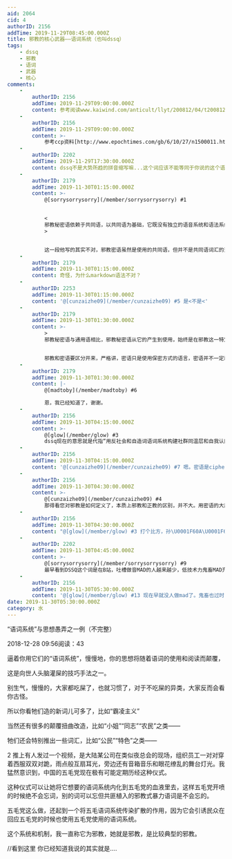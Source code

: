 ```yaml
---
aid: 2064
cid: 4
authorID: 2156
addTime: 2019-11-29T08:45:00.000Z
title: 邪教的核心武器——语词系统（也叫dssq）
tags:
    - dssq
    - 邪教
    - 语词
    - 武器
    - 核心
comments:
    -
        authorID: 2156
        addTime: 2019-11-29T09:00:00.000Z
        content: 参考阅读www.kaiwind.com/anticult/llyt/200812/04/t20081204\_853356.shtml
    -
        authorID: 2156
        addTime: 2019-11-29T09:00:00.000Z
        content: >-
            参考ccp资料[http://www.epochtimes.com/gb/6/10/27/n1500011.htm](http://www.epochtimes.com/gb/6/10/27/n1500011.htm)
    -
        authorID: 2202
        addTime: 2019-11-29T17:30:00.000Z
        content: dssq不是大势所趋的拼音缩写嘛...这个词应该不能等同于你说的这个语词系统
    -
        authorID: 2179
        addTime: 2019-11-30T01:15:00.000Z
        content: >-
            @[sorrysorrysorry](/member/sorrysorrysorry) #1


            <
            邪教秘密语依赖于共同语，以共同语为基础，它既没有独立的语音系统和语法系统，也没有独立的书写符号系统和自足的词汇系统，只不过是变异了的某一民族共同语词汇的变种，是一个特殊的词语群体。
            >


            这一段他写的其实不对，邪教密语虽然是使用的共同语，但并不是共同语词汇的变种。语言是人使用的标识体系，邪教密语制造出来的这个词汇并不是人类使用的。比如说“指鹿为马”，人使用马和鹿这样的基本标识来建立起对世界的认识，这是有经验上的传承价值的，那若颠倒过来就颠倒了整个世界认识，整个价值传承就错了，你获取的教育上就无法把对马的看法搞成鹿的看法，所以，虽然词汇上还是这些词，但是使用上已经完全不是了。因此，邪教密语并不是共同语的变种，不是一种类似某一分支如方言的区别。
    -
        authorID: 2179
        addTime: 2019-11-30T01:15:00.000Z
        content: 奇怪，为什么markdown语法不对？
    -
        authorID: 2253
        addTime: 2019-11-30T01:15:00.000Z
        content: '@[cunzaizhe09](/member/cunzaizhe09) #5 是<不是<'
    -
        authorID: 2179
        addTime: 2019-11-30T01:30:00.000Z
        content: >-
            >
            邪教秘密语与通用语相比，邪教秘密语从它的产生到使用，始终是在邪教这一特定群体中运行，如果某些秘密语进入通用语或被局外人所知，便失去了其应有的保密功能，往往被弃用或重新翻造。由于邪教秘密语具有封闭性，因而它对局外人具有一种排斥力。


            邪教和密语要区分开来，严格讲，密语只是使用保密方式的语言，密语并不一定就是邪教的，正教也有用。其实语言都是讲了要大家能明白，因此设计为少部分人特定使用的语言，必然是其他人无法理解。网络上加密访问，就是机器之间通信的密语。
    -
        authorID: 2179
        addTime: 2019-11-30T01:30:00.000Z
        content: |-
            @[madtoby](/member/madtoby) #6

            恩，我已经知道了，谢谢。
    -
        authorID: 2156
        addTime: 2019-11-30T04:15:00.000Z
        content: >-
            @[glow](/member/glow) #3
            dssq现在的意思就是代指“用反社会和自造词语词系统构建社群同温层和自我认同，相互认同和暗示强化，同时暗示外来者想要参与讨论就得使用同一个语系
    -
        authorID: 2156
        addTime: 2019-11-30T04:15:00.000Z
        content: '@[cunzaizhe09](/member/cunzaizhe09) #7 嗯。密语是cipher'
    -
        authorID: 2156
        addTime: 2019-11-30T04:30:00.000Z
        content: >-
            @[cunzaizhe09](/member/cunzaizhe09) #4
            那得看您对邪教是如何定义了，本质上邪教和正教的区别，并不大。用密语的大部分是古典邪教。而类似传销，洗脑这种“半邪教”的语词系统虽然温和些，但一样有破坏性和自我封闭的模型。或者说白了，邪教一定是封闭的，封闭的语词系统的使用群体难免有“邪教”特征
    -
        authorID: 2156
        addTime: 2019-11-30T04:30:00.000Z
        content: "@[glow](/member/glow) #3 打个比方，孙\U0001F60A\U0001F6A2，戒赌吧老哥，恶俗系，ayawawa，乃至刘阿訇和他的七台复读机，大部分参与这种dssq活动的，都是用语词系统吸纳信众和粉丝。\n\n本质上，ayawawa和刘阿轰是师兄妹，为什么有一些离开中国\U0001F1E8\U0001F1F3的仇中人士会拿分裂论给自己当标签，这种病态本质上心理疾病，也就是说那些人注定了要被这些有害的玩意感染\n\n我还可以给他们再强化一些基因学证据"
    -
        authorID: 2202
        addTime: 2019-11-30T04:45:00.000Z
        content: >-
            @[sorrysorrysorry](/member/sorrysorrysorry) #9
            最早看到DSSQ这个词是在B站，吐槽做音MAD的人越来越少，低技术力鬼畜MAD充斥鬼畜区
    -
        authorID: 2156
        addTime: 2019-11-30T05:30:00.000Z
        content: '@[glow](/member/glow) #13 现在早就没人做mad了。鬼畜也过时了。bili已经到了收割韭菜的季节。'
date: 2019-11-30T05:30:00.000Z
category: 水
---
```


“语词系统”与思想愚弄之一例（不完整）

2018-12-28 09:56阅读：43

逼着你用它们的“语词系统”，慢慢地，你的思想将随着语词的使用和阅读而颠覆，

这是向世人头脑灌屎的技巧手法之一。

别生气，慢慢的，大家都吃屎了，也就习惯了，对于不吃屎的异类，大家反而会看你古怪。

所以你看牠们造的新词儿可多了，比如“霸凌主义”

当然还有很多的颠覆扭曲改造，比如“小姐”“同志”“农民”之类——

牠们还会特别推出一些词汇，比如“公民”“特色”之类——

2 推上有人发过一个视频，是大陆某公司在类似夜总会的现场，组织员工一对对穿着西服双双对跪，雨点般互扇耳光，旁边还有音箱音乐和眼花缭乱的舞台灯光。我猛然意识到，中国的五毛党现在极有可能定期历经这种仪式。

这种仪式可以让她将它想要的语词系统内化到五毛党的血液里去，这样五毛党开喷的时候绝不会忘词，别的词可以忘但共匪植入的邪教式暴力语词是不会忘的。

五毛党这么做，还起到一个将五毛语词系统传染扩散的作用，因为它会引诱民众在回应五毛党的时候也使用五毛党使用的语词系统。

这个系统和机制，我一直称它为邪教，她就是邪教，是比较典型的邪教。

//看到这里 你已经知道我说的其实就是....
